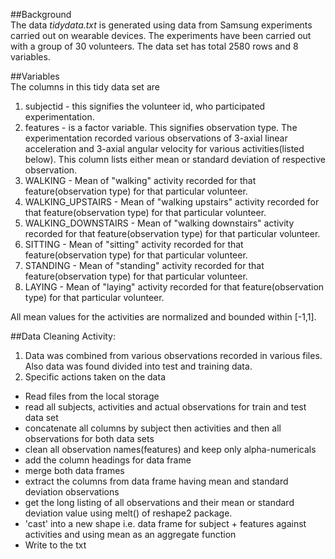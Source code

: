 ##Background  
The data *tidydata.txt* is generated using data from Samsung experiments carried out on wearable devices. The experiments have been carried out with a group of 30 volunteers.  The data set has total 2580 rows 
and 8 variables.  

##Variables  
The columns in this tidy data set are  
  1. subjectid - this signifies the volunteer id, who participated experimentation.  
  2. features - is a factor variable.  This signifies observation type.  The experimentation recorded various observations of 3-axial linear acceleration and 3-axial angular velocity for various activities(listed below).   This column lists either mean or standard deviation of respective observation.  
  3. WALKING - Mean of "walking" activity recorded for that feature(observation type) for that particular volunteer.  
  4. WALKING_UPSTAIRS - Mean of "walking upstairs" activity recorded for that feature(observation type) for that particular volunteer.  
  5. WALKING_DOWNSTAIRS - Mean of "walking downstairs" activity recorded for that feature(observation type) for that particular volunteer.  
  6. SITTING - Mean of "sitting" activity recorded for that feature(observation type) for that particular volunteer.  
  7. STANDING - Mean of "standing" activity recorded for that feature(observation type) for that particular volunteer.  
  8. LAYING - Mean of "laying" activity recorded for that feature(observation type) for that particular volunteer.  
  
All mean values for the activities are normalized and bounded within [-1,1].  
  
##Data Cleaning Activity:  
  1. Data was combined from various observations recorded in various files.  Also data was found divided into test and training data.   
  2. Specific actions taken on the data  
   * Read files from the local storage  
   * read all subjects, activities and actual observations for train and test data set
   * concatenate all columns by subject then activities and then all observations for both data sets
   * clean all observation names(features) and keep only alpha-numericals
   * add the column headings for data frame
   * merge both data frames 
   * extract the columns from data frame having mean and standard deviation observations
   * get the long listing of all observations and their mean or standard deviation value using melt() of reshape2 package.
   * 'cast' into a new shape i.e. data frame for subject + features against activities and using mean as an aggregate function
   * Write to the txt

